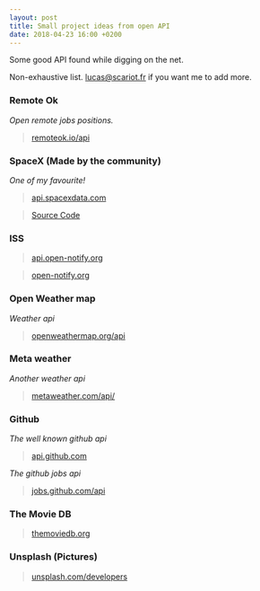 ```yaml
---
layout: post
title: Small project ideas from open API
date: 2018-04-23 16:00 +0200
---
```


Some good API found while digging on the net.

Non-exhaustive list. [lucas@scariot.fr](mailto:lucas@scariot.fr) if you want me to add more.

### Remote Ok

_Open remote jobs positions._

> [remoteok.io/api](https://remoteok.io/api)

### SpaceX (Made by the community)

_One of my favourite!_

> [api.spacexdata.com](https://api.spacexdata.com/v2/launches)

> [Source Code](https://github.com/r-spacex/SpaceX-API)

### ISS

> [api.open-notify.org](http://api.open-notify.org/astros.json)

> [open-notify.org](http://open-notify.org/Open-Notify-API/)

### Open Weather map

_Weather api_

> [openweathermap.org/api](https://openweathermap.org/api)

### Meta weather

_Another weather api_

> [metaweather.com/api/](https://www.metaweather.com/api)

### Github

_The well known github api_

> [api.github.com](https://api.github.com)

_The github jobs api_

> [jobs.github.com/api](https://jobs.github.com/api)

### The Movie DB

> [themoviedb.org](https://www.themoviedb.org)

### Unsplash (Pictures)

> [unsplash.com/developers](https://unsplash.com/developers)
